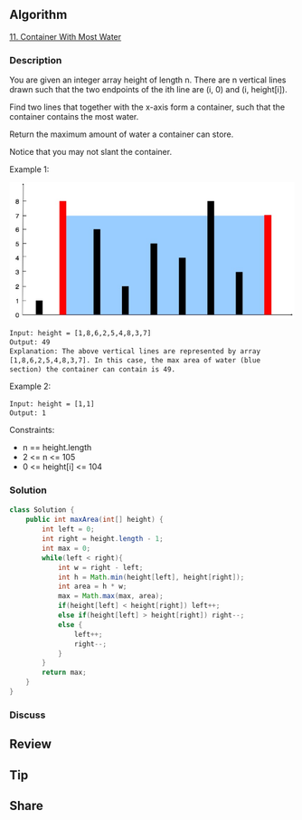 ## Algorithm

[11. Container With Most Water](https://leetcode.com/problems/container-with-most-water/)

### Description

You are given an integer array height of length n. There are n vertical lines drawn such that the two endpoints of the ith line are (i, 0) and (i, height[i]).

Find two lines that together with the x-axis form a container, such that the container contains the most water.

Return the maximum amount of water a container can store.

Notice that you may not slant the container.

Example 1:

![](assets/20240617-e510c5f0.png)

```
Input: height = [1,8,6,2,5,4,8,3,7]
Output: 49
Explanation: The above vertical lines are represented by array [1,8,6,2,5,4,8,3,7]. In this case, the max area of water (blue section) the container can contain is 49.
```

Example 2:

```
Input: height = [1,1]
Output: 1
```

Constraints:

- n == height.length
- 2 <= n <= 105
- 0 <= height[i] <= 104

### Solution

```java
class Solution {
    public int maxArea(int[] height) {
        int left = 0;
        int right = height.length - 1;
        int max = 0;
        while(left < right){
            int w = right - left;
            int h = Math.min(height[left], height[right]);
            int area = h * w;
            max = Math.max(max, area);
            if(height[left] < height[right]) left++;
            else if(height[left] > height[right]) right--;
            else {
                left++;
                right--;
            }
        }
        return max;
    }
}
```

### Discuss

## Review


## Tip


## Share
